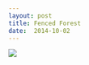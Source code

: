 ```yaml
---
layout: post
title: Fenced Forest
date:  2014-10-02
---
```


![](https://cdn.mediacru.sh/YxvvJSGNm5yo.jpg)


